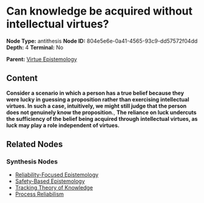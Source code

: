 # Can knowledge be acquired without intellectual virtues?

**Node Type:** antithesis
**Node ID:** 804e5e6e-0a41-4565-93c9-dd57572f04dd
**Depth:** 4
**Terminal:** No

**Parent:** [Virtue Epistemology](virtue-epistemology-synthesis-38b45dc4-8141-4c28-99d4-9cb47d44ba2e.md)

## Content

**Consider a scenario in which a person has a true belief because they were lucky in guessing a proposition rather than exercising intellectual virtues. In such a case, intuitively, we might still judge that the person does not genuinely know the proposition.**, **The reliance on luck undercuts the sufficiency of the belief being acquired through intellectual virtues, as luck may play a role independent of virtues.**

## Related Nodes

### Synthesis Nodes

- [Reliability-Focused Epistemology](reliability-focused-epistemology-synthesis-111926c3-c149-4c2b-996a-41cba8688969.md)
- [Safety-Based Epistemology](safety-based-epistemology-synthesis-3cb11cf6-7860-4bfc-9130-6fe411beeabc.md)
- [Tracking Theory of Knowledge](tracking-theory-of-knowledge-synthesis-801efdca-b897-4358-88fe-e28d0f82ab65.md)
- [Process Reliabilism](process-reliabilism-synthesis-c61b90cf-9bef-4e03-aab6-a7cdfe17620d.md)
